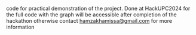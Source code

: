 code for practical demonstration of the project. Done at HackUPC2024 for the full code with the graph will be accessible after completion of the hackathon otherwise contact hamzakhamissa@gmail.com for more information
